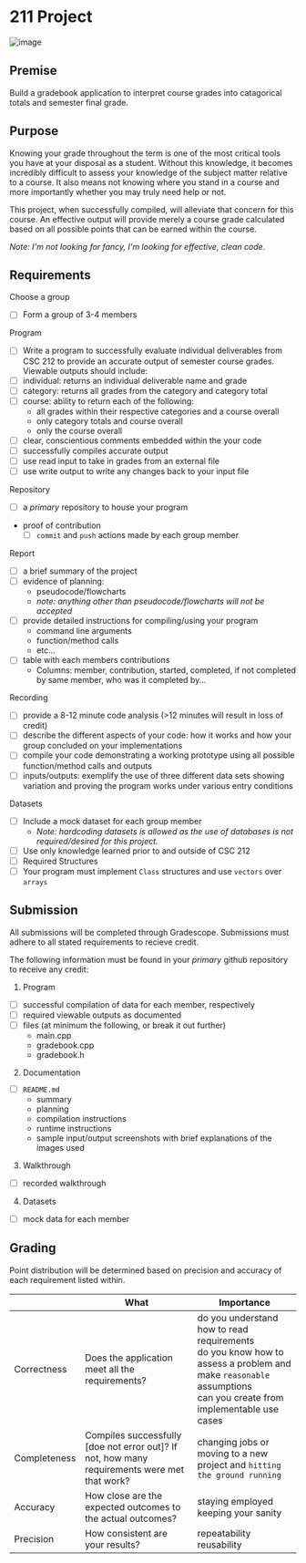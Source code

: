 # 211 Project

![image](https://jooinn.com/images/coding-and-programming-computer-science-and-it.jpg)

## Premise

Build a gradebook application to interpret course grades into catagorical totals and semester final grade.

## Purpose

Knowing your grade throughout the term is one of the most critical tools you have at your disposal as a student. Without this knowledge, it becomes incredibly difficult to assess your knowledge of the subject matter relative to a course. It also means not knowing where you stand in a course and more importantly whether you may truly need help or not.

This project, when successfully compiled, will alleviate that concern for this course. An effective output will provide merely a course grade calculated based on all possible points that can be earned within the course.

*Note: I'm not looking for fancy, I'm looking for effective, clean code.*

## Requirements

Choose a group
- [ ] Form a group of 3-4 members

Program
- [ ] Write a program to successfully evaluate individual deliverables from CSC 212 to provide an accurate output of semester course grades. Viewable outputs should include:
- [ ] individual: returns an individual deliverable name and grade
- [ ] category: returns all grades from the category and category total
- [ ] course: ability to return each of the following:
  - all grades within their respective categories and a course overall
  - only category totals and course overall
  - only the course overall
- [ ] clear, conscientious comments embedded within the your code
- [ ] successfully compiles accurate output
- [ ] use read input to take in grades from an external file
- [ ] use write output to write any changes back to your input file

Repository
- [ ] a _primary_ repository to house your program
- proof of contribution
  - [ ] `commit` and `push` actions made by each group member

Report
- [ ] a brief summary of the project
- [ ] evidence of planning:
  - pseudocode/flowcharts
  - *note: anything other than pseudocode/flowcharts will not be accepted*
- [ ] provide detailed instructions for compiling/using your program
  - command line arguments
  - function/method calls
  - etc...
- [ ] table with each members contributions
  - Columns: member, contribution, started, completed, if not completed by same member, who was it completed by...

Recording
- [ ] provide a 8-12 minute code analysis (>12 minutes will result in loss of credit)
- [ ] describe the different aspects of your code: how it works and how your group concluded on your implementations
- [ ] compile your code demonstrating a working prototype using all possible function/method calls and outputs
- [ ] inputs/outputs: exemplify the use of three different data sets showing variation and proving the program works under various entry conditions

Datasets
- [ ] Include a mock dataset for each group member
  - *Note: hardcoding datasets is allowed as the use of databases is not required/desired for this project.*
- [ ] Use only knowledge learned prior to and outside of CSC 212
- [ ] Required Structures
- [ ] Your program must implement `Class` structures and use `vectors` over `arrays`

## Submission

All submissions will be completed through Gradescope. Submissions must adhere to all stated requirements to recieve credit.

The following information must be found in your _primary_ github repository to receive any credit:

1. Program
- [ ] successful compilation of data for each member, respectively
- [ ] required viewable outputs as documented
- [ ] files (at minimum the following, or break it out further)
  - main.cpp
  - gradebook.cpp
  - gradebook.h
2. Documentation
- [ ] `README.md`
  - summary
  - planning
  - compilation instructions
  - runtime instructions
  - sample input/output screenshots with brief explanations of the images used
3. Walkthrough
- [ ] recorded walkthrough
4. Datasets
- [ ] mock data for each member  


## Grading

Point distribution will be determined based on precision and accuracy of each requirement listed within. 

| | What | Importance |
| -- | -- | -- |
| Correctness | Does the application meet all the requirements? | do you understand how to read requirements<br>do you know how to assess a problem and make `reasonable` assumptions<br>can you create from implementable use cases |
| Completeness | Compiles successfully [doe not error out]? If not, how many requirements were met that work? | changing jobs or moving to a new project and `hitting the ground running` |
| Accuracy | How close are the expected outcomes to the actual outcomes? | staying employed<br>keeping your sanity |
| Precision | How consistent are your results? | repeatability<br>reusability |


[^1]: Informational links how to use github: [Git and GitHub for Beginners: What is Git?](https://youtu.be/fJtyf62yAb8) & [Git and GitHub for Beginners: GitHub basics, and how to use GitHub Desktop](https://youtu.be/GqNAD4XoZ6k)
